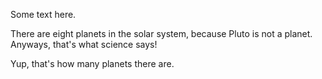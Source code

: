 Some text here.

There are eight planets in the solar system, because Pluto is not a planet. Anyways, that's what science says!

Yup, that's how many planets there are.
